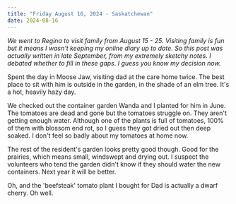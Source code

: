 ```yaml
---
title: "Friday August 16, 2024 - Saskatchewan"
date: 2024-08-16
---
```


_We went to Regina to visit family from August 15 - 25.  Visiting family is fun but it means I wasn't keeping my online diary up to date.  So this post was actually written in late September, from my extremely sketchy notes. I debated whether to fill in these gaps.  I guess you know my decision now._

Spent the day in Moose Jaw, visiting dad at the care home twice.  The best place to sit with him is outside in the garden, in the shade of an elm tree.  It's a hot, heavily hazy day.

We checked out the container garden Wanda and I planted for him in June.  The tomatoes are dead and gone but the tomatoes struggle on.  They aren't getting enough water.  Although one of the plants is full of tomatoes, 100% of them with blossom end rot, so I guess they got dried out then deep soaked.  I don't feel so badly about my tomatoes at home now.

The rest of the resident's garden looks pretty good though.  Good for the prairies, which means small, windswept and drying out.  I suspect the volunteers who tend the garden didn't know if they should water the new containers.  Next year it will be better.

Oh, and the 'beefsteak' tomato plant I bought for Dad is actually a dwarf cherry.  Oh well.
